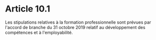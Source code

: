 # Article 10.1

  
Les stipulations relatives à la formation professionnelle sont prévues par l'accord de branche du 31 octobre 2019 relatif au développement des compétences et à l'employabilité.

